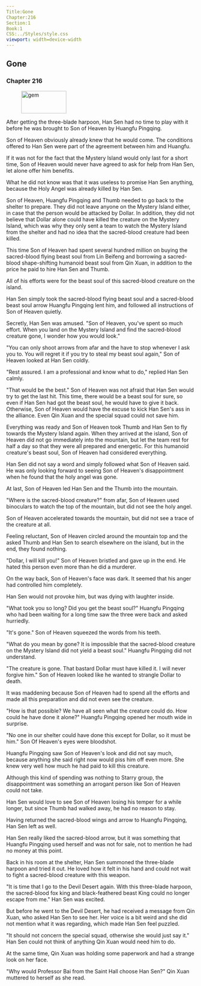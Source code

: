 ```yaml
---
Title:Gone 
Chapter:216 
Section:1 
Book:1 
CSS:../Styles/style.css 
viewport: width=device-width
---
```

  
## Gone
### Chapter 216
  
<figure>
	<img src="../Images/gem.gif" alt="gem" id="gem" width="120" height="60" />
</figure>
  

  
After getting the three-blade harpoon, Han Sen had no time to play with it before he was brought to Son of Heaven by Huangfu Pingqing.

Son of Heaven obviously already knew that he would come. The conditions offered to Han Sen were part of the agreement between him and Huangfu.

If it was not for the fact that the Mystery Island would only last for a short time, Son of Heaven would never have agreed to ask for help from Han Sen, let alone offer him benefits.

What he did not know was that it was useless to promise Han Sen anything, because the Holy Angel was already killed by Han Sen.

Son of Heaven, Huangfu Pingqing and Thumb needed to go back to the shelter to prepare. They did not leave anyone on the Mystery Island either, in case that the person would be attacked by Dollar. In addition, they did not believe that Dollar alone could have killed the creature on the Mystery Island, which was why they only sent a team to watch the Mystery Island from the shelter and had no idea that the sacred-blood creature had been killed.

This time Son of Heaven had spent several hundred million on buying the sacred-blood flying beast soul from Lin Beifeng and borrowing a sacred-blood shape-shifting humanoid beast soul from Qin Xuan, in addition to the price he paid to hire Han Sen and Thumb.

All of his efforts were for the beast soul of this sacred-blood creature on the island.

Han Sen simply took the sacred-blood flying beast soul and a sacred-blood beast soul arrow Huangfu Pingqing lent him, and followed all instructions of Son of Heaven quietly.

Secretly, Han Sen was amused. "Son of Heaven, you've spent so much effort. When you land on the Mystery Island and find the sacred-blood creature gone, I wonder how you would look."

"You can only shoot arrows from afar and the have to stop whenever I ask you to. You will regret it if you try to steal my beast soul again," Son of Heaven looked at Han Sen coldly.

"Rest assured. I am a professional and know what to do," replied Han Sen calmly.

"That would be the best." Son of Heaven was not afraid that Han Sen would try to get the last hit. This time, there would be a beast soul for sure, so even if Han Sen had got the beast soul, he would have to give it back. Otherwise, Son of Heaven would have the excuse to kick Han Sen's ass in the alliance. Even Qin Xuan and the special squad could not save him.

Everything was ready and Son of Heaven took Thumb and Han Sen to fly towards the Mystery Island again. When they arrived at the island, Son of Heaven did not go immediately into the mountain, but let the team rest for half a day so that they were all prepared and energetic. For this humanoid creature's beast soul, Son of Heaven had considered everything.

Han Sen did not say a word and simply followed what Son of Heaven said. He was only looking forward to seeing Son of Heaven's disappointment when he found that the holy angel was gone.

At last, Son of Heaven led Han Sen and the Thumb into the mountain.

"Where is the sacred-blood creature?" from afar, Son of Heaven used binoculars to watch the top of the mountain, but did not see the holy angel.

Son of Heaven accelerated towards the mountain, but did not see a trace of the creature at all.

Feeling reluctant, Son of Heaven circled around the mountain top and the asked Thumb and Han Sen to search elsewhere on the island, but in the end, they found nothing.

"Dollar, I will kill you!" Son of Heaven bristled and gave up in the end. He hated this person even more than he did a murderer.

On the way back, Son of Heaven's face was dark. It seemed that his anger had controlled him completely.

Han Sen would not provoke him, but was dying with laughter inside.

"What took you so long? Did you get the beast soul?" Huangfu Pingqing who had been waiting for a long time saw the three were back and asked hurriedly.

"It's gone." Son of Heaven squeezed the words from his teeth.

"What do you mean by gone? It is impossible that the sacred-blood creature on the Mystery Island did not yield a beast soul." Huangfu Pingqing did not understand.

"The creature is gone. That bastard Dollar must have killed it. I will never forgive him." Son of Heaven looked like he wanted to strangle Dollar to death.

It was maddening because Son of Heaven had to spend all the efforts and made all this preparation and did not even see the creature.

"How is that possible? We have all seen what the creature could do. How could he have done it alone?" Huangfu Pingqing opened her mouth wide in surprise.

"No one in our shelter could have done this except for Dollar, so it must be him." Son Of Heaven's eyes were bloodshot.

Huangfu Pingqing saw Son of Heaven's look and did not say much, because anything she said right now would piss him off even more. She knew very well how much he had paid to kill this creature.

Although this kind of spending was nothing to Starry group, the disappointment was something an arrogant person like Son of Heaven could not take.

Han Sen would love to see Son of Heaven losing his temper for a while longer, but since Thumb had walked away, he had no reason to stay.

Having returned the sacred-blood wings and arrow to Huangfu Pingqing, Han Sen left as well.

Han Sen really liked the sacred-blood arrow, but it was something that Huangfu Pingqing used herself and was not for sale, not to mention he had no money at this point.

Back in his room at the shelter, Han Sen summoned the three-blade harpoon and tried it out. He loved how it felt in his hand and could not wait to fight a sacred-blood creature with this weapon.

"It is time that I go to the Devil Desert again. With this three-blade harpoon, the sacred-blood fox king and black-feathered beast King could no longer escape from me." Han Sen was excited.

But before he went to the Devil Desert, he had received a message from Qin Xuan, who asked Han Sen to see her. Her voice is a bit weird and she did not mention what it was regarding, which made Han Sen feel puzzled.

"It should not concern the special squad, otherwise she would just say it." Han Sen could not think of anything Qin Xuan would need him to do.

At the same time, Qin Xuan was holding some paperwork and had a strange look on her face.

"Why would Professor Bai from the Saint Hall choose Han Sen?" Qin Xuan muttered to herself as she read.
